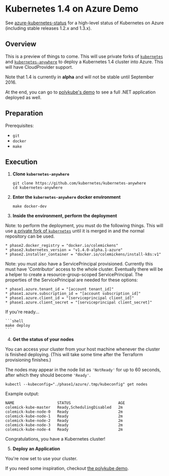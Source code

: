 # Kubernetes 1.4 on Azure Demo

See [azure-kubernetes-status](https://github.com/colemickens/azure-kubernetes-status)
for a high-level status of Kubernetes on Azure (including stable releases
1.2.x and 1.3.x).

## Overview

This is a preview of things to come. This will use private forks of
[`kubernetes`](https://github.com/colemickens/kubernetes/tree/azure-cloudprovider) 
and [`kubernetes-anywhere`](https://github.com/colemickens/kubernetes-anywhere/tree/azure) 
to deploy a Kubernetes 1.4 cluster into
Azure. This will have CloudProvider support.

Note that 1.4 is currently in **alpha** and will not be stable until 
September 2016.

At the end, you can go to 
[polykube's demo](https://github.com/colemickens/polykube/tree/master/DEMO.md) 
to see a full .NET application deployed as well.


## Preparation

Prerequisites:
  * `git`
  * `docker`
  * `make`


## Execution

1. **Clone `kubernetes-anywhere`**

    ```shell
    git clone https://github.com/kubernetes/kubernetes-anywhere
    cd kubernetes-anywhere
    ```

2. **Enter the `kubernetes-anywhere` docker environment**

    ```shell
    make docker-dev
    ```

3. **Inside the environment, perform the deployment**

  Note: to perform the deployment, you must do the following things.
  This will use [a private fork of `kubernetes`](https://github.com/colemickens/kubernetes/tree/azure-cloudprovider) 
  until it is merged in and the normal repository can be used.
  ```
  * phase2.docker_registry = "docker.io/colemickens"
  * phase2.kubernetes_version = "v1.4.0-alpha.1-azure"
  * phase2.installer_container = "docker.io/colemickens/install-k8s:v1"
  ```

  Note: you must also have a ServicePrincipal provisioned.
  Currently this must have 'Contributor' access to the whole cluster.
  Eventually there will be a helper to create a resource-group-scoped 
  ServicePrincipal. The properties of the ServicePrincipal are needed for
  these options:
  ```
  * phase1.azure.tenant_id = "[account tenant_id]"
  * phase1.azure.subscription_id = "[account subscription_id]"
  * phase1.azure.client_id = "[serviceprincipal client_id]"
  * phase1.azure.client_secret = "[serviceprincipal client_secret]"
  ```

  If you're ready...

    ```shell
    make deploy
    ```

4. **Get the status of your nodes**

  You can access your cluster from your host machine whenever the cluster is 
  finished deploying. (This will take some time after the Terraform provisioning
  finishes.)

  The nodes may appear in the node list as `'NotReady'` for up to 60 seconds,
  after which they should become `'Ready'`.

  ```shell
  kubectl --kubeconfig="./phase1/azure/.tmp/kubeconfig" get nodes
  ```

  Example output:

  ```shell
  NAME                   STATUS                     AGE
  colemick-kube-master   Ready,SchedulingDisabled   2m
  colemick-kube-node-0   Ready                      2m
  colemick-kube-node-1   Ready                      2m
  colemick-kube-node-2   Ready                      2m
  colemick-kube-node-3   Ready                      2m
  colemick-kube-node-4   Ready                      2m
  ```

  Congratulations, you have a Kubernetes cluster!

5. **Deploy an Application**

  You're now set to use your cluster.

  If you need some inspiration, checkout 
  [the polykube demo](https://github.com/colemickens/polykube/tree/master/DEMO.md).
